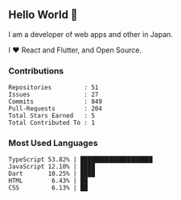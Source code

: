 ## Hello World 👋

I am a developer of web apps and other in Japan.

I ❤️ React and Flutter, and Open Source.

### Contributions

<!-- contributions start -->

    Repositories         : 51
    Issues               : 27
    Commits              : 849
    Pull-Requests        : 204
    Total Stars Earned   : 5
    Total Contributed To : 1

<!-- contributions end -->

### Most Used Languages

<!-- most-used-languages start -->

    TypeScript 53.82% | ████████████████████
    JavaScript 12.10% | ████
    Dart       10.25% | ████
    HTML        6.43% | ██
    CSS         6.13% | ██

<!-- most-used-languages end -->

